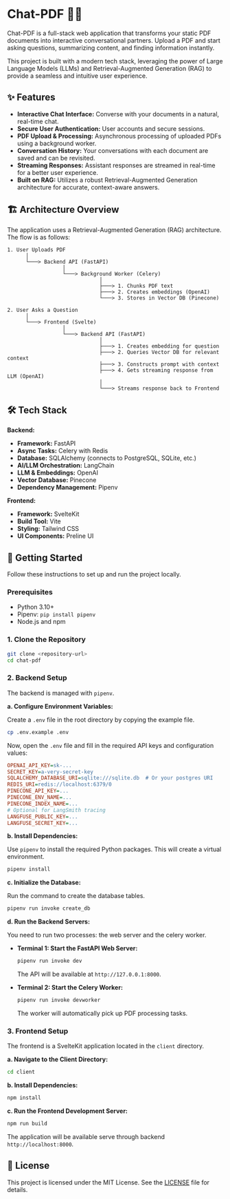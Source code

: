 # Chat-PDF 📄💬

Chat-PDF is a full-stack web application that transforms your static PDF documents into interactive conversational partners. Upload a PDF and start asking questions, summarizing content, and finding information instantly.

This project is built with a modern tech stack, leveraging the power of Large Language Models (LLMs) and Retrieval-Augmented Generation (RAG) to provide a seamless and intuitive user experience.

## ✨ Features

- **Interactive Chat Interface:** Converse with your documents in a natural, real-time chat.
- **Secure User Authentication:** User accounts and secure sessions.
- **PDF Upload & Processing:** Asynchronous processing of uploaded PDFs using a background worker.
- **Conversation History:** Your conversations with each document are saved and can be revisited.
- **Streaming Responses:** Assistant responses are streamed in real-time for a better user experience.
- **Built on RAG:** Utilizes a robust Retrieval-Augmented Generation architecture for accurate, context-aware answers.

## 🏗️ Architecture Overview

The application uses a Retrieval-Augmented Generation (RAG) architecture. The flow is as follows:

```
1. User Uploads PDF
      │
      └───> Backend API (FastAPI)
                  │
                  └───> Background Worker (Celery)
                              │
                              ├───> 1. Chunks PDF text
                              ├───> 2. Creates embeddings (OpenAI)
                              └───> 3. Stores in Vector DB (Pinecone)

2. User Asks a Question
      │
      └───> Frontend (Svelte)
                  │
                  └───> Backend API (FastAPI)
                              │
                              ├───> 1. Creates embedding for question
                              ├───> 2. Queries Vector DB for relevant context
                              ├───> 3. Constructs prompt with context
                              ├───> 4. Gets streaming response from LLM (OpenAI)
                              │
                              └───> Streams response back to Frontend
```

## 🛠️ Tech Stack

**Backend:**

- **Framework:** FastAPI
- **Async Tasks:** Celery with Redis
- **Database:** SQLAlchemy (connects to PostgreSQL, SQLite, etc.)
- **AI/LLM Orchestration:** LangChain
- **LLM & Embeddings:** OpenAI
- **Vector Database:** Pinecone
- **Dependency Management:** Pipenv

**Frontend:**

- **Framework:** SvelteKit
- **Build Tool:** Vite
- **Styling:** Tailwind CSS
- **UI Components:** Preline UI

## 🚀 Getting Started

Follow these instructions to set up and run the project locally.

### Prerequisites

- Python 3.10+
- Pipenv: `pip install pipenv`
- Node.js and npm

### 1. Clone the Repository

```bash
git clone <repository-url>
cd chat-pdf
```

### 2. Backend Setup

The backend is managed with `pipenv`.

**a. Configure Environment Variables:**

Create a `.env` file in the root directory by copying the example file.

```bash
cp .env.example .env
```

Now, open the `.env` file and fill in the required API keys and configuration values:

```ini
OPENAI_API_KEY=sk-...
SECRET_KEY=a-very-secret-key
SQLALCHEMY_DATABASE_URI=sqlite:///sqlite.db  # Or your postgres URI
REDIS_URI=redis://localhost:6379/0
PINECONE_API_KEY=...
PINECONE_ENV_NAME=...
PINECONE_INDEX_NAME=...
# Optional for LangSmith tracing
LANGFUSE_PUBLIC_KEY=...
LANGFUSE_SECRET_KEY=...
```

**b. Install Dependencies:**

Use `pipenv` to install the required Python packages. This will create a virtual environment.

```bash
pipenv install
```

**c. Initialize the Database:**

Run the command to create the database tables.

```bash
pipenv run invoke create_db
```

**d. Run the Backend Servers:**

You need to run two processes: the web server and the celery worker.

- **Terminal 1: Start the FastAPI Web Server:**

  ```bash
  pipenv run invoke dev
  ```

  The API will be available at `http://127.0.0.1:8000`.

- **Terminal 2: Start the Celery Worker:**
  ```bash
  pipenv run invoke devworker
  ```
  The worker will automatically pick up PDF processing tasks.

### 3. Frontend Setup

The frontend is a SvelteKit application located in the `client` directory.

**a. Navigate to the Client Directory:**

```bash
cd client
```

**b. Install Dependencies:**

```bash
npm install
```

**c. Run the Frontend Development Server:**

```bash
npm run build
```

The application will be available serve through backend `http://localhost:8000`.

## 📝 License

This project is licensed under the MIT License. See the [LICENSE](LICENSE) file for details.
